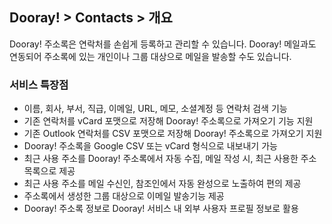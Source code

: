 ## Dooray! > Contacts > 개요

Dooray! 주소록은 연락처를 손쉽게 등록하고 관리할 수 있습니다.
Dooray! 메일과도 연동되어 주소록에 있는 개인이나 그룹 대상으로 메일을 발송할 수도 있습니다. 

### 서비스 특장점 

-	이름, 회사, 부서, 직급, 이메일, URL, 메모, 소셜계정 등 연락처 검색 기능
-	기존 연락처를 vCard 포맷으로 저장해 Dooray! 주소록으로 가져오기 기능 지원
-	기존 Outlook 연락처를 CSV 포맷으로 저장해 Dooray! 주소록으로 가져오기 지원
-	Dooray! 주소록을 Google CSV 또는 vCard 형식으로 내보내기 가능
-	최근 사용 주소를 Dooray! 주소록에서 자동 수집, 메일 작성 시, 최근 사용한 주소 목록으로 제공
-	최근 사용 주소를 메일 수신인, 참조인에서 자동 완성으로 노출하여 편의 제공
-	주소록에서 생성한 그룹 대상으로 이메일 발송기능 제공
-	Dooray! 주소록 정보로 Dooray! 서비스 내 외부 사용자 프로필 정보로 활용
